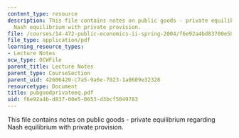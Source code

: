 ```yaml
---
content_type: resource
description: This file contains notes on public goods - private equilibrium regarding
  Nash equilibrium with private provision.
file: /courses/14-472-public-economics-ii-spring-2004/f6e92a4bd83700e50653d3bcf5049783_pubgoodprivateeq.pdf
file_type: application/pdf
learning_resource_types:
- Lecture Notes
ocw_type: OCWFile
parent_title: Lecture Notes
parent_type: CourseSection
parent_uid: 42606420-c7a5-9a6e-7023-1a0609e32328
resourcetype: Document
title: pubgoodprivateeq.pdf
uid: f6e92a4b-d837-00e5-0653-d3bcf5049783
---
```

This file contains notes on public goods - private equilibrium regarding Nash equilibrium with private provision.

